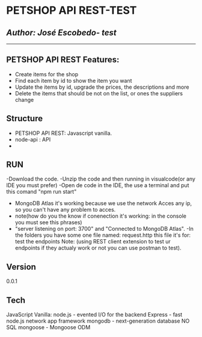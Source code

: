 # PETSHOP API REST-TEST

## _Author: José Escobedo- test_

---

## PETSHOP API REST Features:

- Create items for the shop
- Find each item by id to show the item you want
- Update the items by id, upgrade the prices, the descriptions and more
- Delete the items that should be not on the list, or ones the suppliers change

## Structure

- PETSHOP API REST: Javascript vanilla.
- node-api : API
-

## RUN

-Download the code.
-Unzip the code and then running in visualcode(or any IDE you must prefer)
-Open de code in the IDE, the use a terminal and put this comand
"npm run start"

- MongoDB Atlas it's working because we use the network Acces any ip, so you can't have any problem to acces.
- note(how do you the know if conenection it's working: in the console you must see this phrases)
- "server listening on port: 3700" and "Connected to MongoDB Atlas".
  -In the folders you have some one file named: request.http this file it's for: test the endpoints
  Note: (using REST client extension to test ur endpoints if they actualy work or not you can use postman to test).

## Version

0.0.1

## Tech

JavaScript Vanilla:
node.js - evented I/O for the backend
Express - fast node.js network app framework
mongodb - next-generation database NO SQL
mongoose - Mongoose ODM
